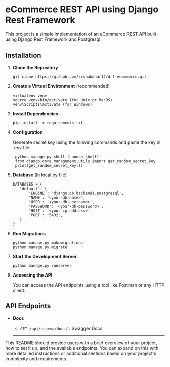 # eCommerce REST API using Django Rest Framework

This project is a simple implementation of an eCommerce REST API built using Django Rest Framework and Postgresql.

## Installation

1. **Clone the Repository**

   ```
   git clone https://github.com/rishabdhar12/drf-ecommerce.git
   ```

2. **Create a Virtual Environment** (recommended)

   ```
   virtualenv venv
   source venv/bin/activate (for Unix or MacOS)
   venv\Scripts\activate (for Windows)
   ```

3. **Install Dependencies**

   ```
   pip install -r requirements.txt
   ```

4. **Configuration**

    Generate secret key using the follwing commands and paste the key in .env file

   ```
    python manage.py shell (Launch shell)
    from django.core.management.utils import get_random_secret_key  
    print(get_random_secret_key())
   ```

5. **Database** (In local.py file)
     ```
     DATABASES = {
        'default': {
            'ENGINE': 'django.db.backends.postgresql',
            'NAME': '<your-db-name>',
            'USER': '<your-db-username>',
            'PASSWORD': '<your-db-password>',
            'HOST': '<your-ip-address>',
            'PORT': '5432',
        }
     }
     ```

4. **Run Migrations**

   ```
   python manage.py makemigrations
   python manage.py migrate
   ```

5. **Start the Development Server**

   ```
   python manage.py runserver
   ```

6. **Accessing the API**

   You can access the API endpoints using a tool like Postman or any HTTP client.

## API Endpoints

- **Docs**

  - `GET /api/schema/docs/` : Swagger Docs 

  ---

This README should provide users with a brief overview of your project, how to set it up, and the available endpoints. You can expand on this with more detailed instructions or additional sections based on your project's complexity and requirements.
